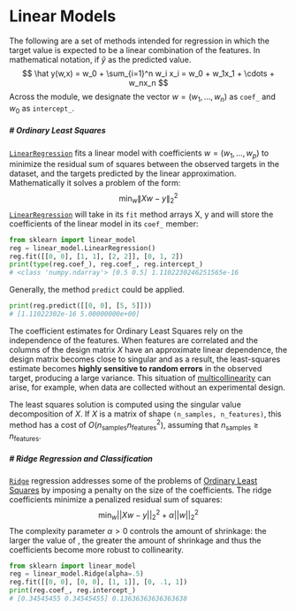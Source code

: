 # Linear Models

The following are a set of methods intended for regression in which the target value is expected to be a linear combination of the features. In mathematical notation, if $\hat y$ as the predicted value.
$$
\hat y(w,x) = w_0 + \sum_{i=1}^n w_i x_i = w_0 + w_1x_1 + \cdots + w_nx_n
$$
Across the module, we designate the vector $w=(w_1, \ldots, w_n)$  as `coef_` and $w_0$ as `intercept_`.



##### # Ordinary Least Squares

[`LinearRegression`](https://scikit-learn.org/stable/modules/generated/sklearn.linear_model.LinearRegression.html#sklearn.linear_model.LinearRegression) fits a linear model with coefficients $w=(w_1, \ldots, w_p)$ to minimize the residual sum of squares between the observed targets in the dataset, and the targets predicted by the linear approximation. Mathematically it solves a problem of the form:
$$
\min_w \|Xw-y\|^2_2
$$
[`LinearRegression`](https://scikit-learn.org/stable/modules/generated/sklearn.linear_model.LinearRegression.html#sklearn.linear_model.LinearRegression) will take in its `fit` method arrays X, y and will store the coefficients  of the linear model in its `coef_` member:

```python
from sklearn import linear_model
reg = linear_model.LinearRegression()
reg.fit([[0, 0], [1, 1], [2, 2]], [0, 1, 2])
print(type(reg.coef_), reg.coef_, reg.intercept_)
# <class 'numpy.ndarray'> [0.5 0.5] 1.1102230246251565e-16
```

Generally, the method `predict` could be applied.

```python
print(reg.predict([[0, 0], [5, 5]]))
# [1.11022302e-16 5.00000000e+00]
```

The coefficient estimates for Ordinary Least Squares rely on the independence of the features. When features are correlated and the columns of the design matrix $X$ have an approximate linear dependence, the design matrix becomes close to singular and as a result, the least-squares estimate becomes **highly sensitive to random errors** in the observed target, producing a large variance. This situation of [multicollinearity]() can arise, for example, when data are collected without an experimental design.

The least squares solution is computed using the singular value decomposition of $X$. If $X$ is a matrix of shape `(n_samples, n_features)`, this method has a cost of $O(n_{\text{samples}} n_{\text{features}}^2)$, assuming that $n_{\text{samples}} \geq n_{\text{features}}$.







##### # Ridge Regression and Classification

[`Ridge`](https://scikit-learn.org/stable/modules/generated/sklearn.linear_model.Ridge.html#sklearn.linear_model.Ridge) regression addresses some of the problems of [Ordinary Least Squares](https://scikit-learn.org/stable/modules/linear_model.html#ordinary-least-squares) by imposing a penalty on the size of the coefficients. The ridge coefficients minimize a penalized residual sum of squares:
$$
\min_{w} || X w - y ||_2^2 + \alpha ||w||_2^2
$$
The complexity parameter $\alpha>0$ controls the amount of shrinkage: the larger the value of , the greater the amount of shrinkage and thus the coefficients become more robust to collinearity.

```python
from sklearn import linear_model
reg = linear_model.Ridge(alpha=.5)
reg.fit([[0, 0], [0, 0], [1, 1]], [0, .1, 1])
print(reg.coef_, reg.intercept_)
# [0.34545455 0.34545455] 0.13636363636363638
```





















